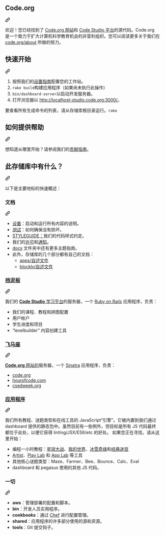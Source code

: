 <div class="Box-sc-g0xbh4-0 QkQOb js-snippet-clipboard-copy-unpositioned" data-hpc="true"><article class="markdown-body entry-content container-lg" itemprop="text"><div class="markdown-heading" dir="auto"><h1 tabindex="-1" class="heading-element" dir="auto" _msttexthash="104377" _msthash="881">Code.org</h1><a id="user-content-codeorg" class="anchor" aria-label="永久链接：Code.org" href="#codeorg" _mstaria-label="348972" _msthash="882"><svg class="octicon octicon-link" viewBox="0 0 16 16" version="1.1" width="16" height="16" aria-hidden="true"><path d="m7.775 3.275 1.25-1.25a3.5 3.5 0 1 1 4.95 4.95l-2.5 2.5a3.5 3.5 0 0 1-4.95 0 .751.751 0 0 1 .018-1.042.751.751 0 0 1 1.042-.018 1.998 1.998 0 0 0 2.83 0l2.5-2.5a2.002 2.002 0 0 0-2.83-2.83l-1.25 1.25a.751.751 0 0 1-1.042-.018.751.751 0 0 1-.018-1.042Zm-4.69 9.64a1.998 1.998 0 0 0 2.83 0l1.25-1.25a.751.751 0 0 1 1.042.018.751.751 0 0 1 .018 1.042l-1.25 1.25a3.5 3.5 0 1 1-4.95-4.95l2.5-2.5a3.5 3.5 0 0 1 4.95 0 .751.751 0 0 1-.018 1.042.751.751 0 0 1-1.042.018 1.998 1.998 0 0 0-2.83 0l-2.5 2.5a1.998 1.998 0 0 0 0 2.83Z"></path></svg></a></div>
<p dir="auto" _msttexthash="1181036779" _msthash="883">欢迎！您已经找到了 <a href="https://code.org/" rel="nofollow" _istranslated="1">Code.org 网站</a>和 <a href="https://studio.code.org/" rel="nofollow" _istranslated="1">Code Studio 平台</a>的源代码。Code.org 是一个致力于扩大计算机科学教育机会的非营利组织。您可以阅读更多关于我们在 <a href="https://code.org/about" rel="nofollow" _istranslated="1">code.org/about</a> 所做的努力。</p>
<div class="markdown-heading" dir="auto"><h2 tabindex="-1" class="heading-element" dir="auto" _msttexthash="11905335" _msthash="884">快速开始</h2><a id="user-content-quick-start" class="anchor" aria-label="永久链接： 快速入门" href="#quick-start" _mstaria-label="446966" _msthash="885"><svg class="octicon octicon-link" viewBox="0 0 16 16" version="1.1" width="16" height="16" aria-hidden="true"><path d="m7.775 3.275 1.25-1.25a3.5 3.5 0 1 1 4.95 4.95l-2.5 2.5a3.5 3.5 0 0 1-4.95 0 .751.751 0 0 1 .018-1.042.751.751 0 0 1 1.042-.018 1.998 1.998 0 0 0 2.83 0l2.5-2.5a2.002 2.002 0 0 0-2.83-2.83l-1.25 1.25a.751.751 0 0 1-1.042-.018.751.751 0 0 1-.018-1.042Zm-4.69 9.64a1.998 1.998 0 0 0 2.83 0l1.25-1.25a.751.751 0 0 1 1.042.018.751.751 0 0 1 .018 1.042l-1.25 1.25a3.5 3.5 0 1 1-4.95-4.95l2.5-2.5a3.5 3.5 0 0 1 4.95 0 .751.751 0 0 1-.018 1.042.751.751 0 0 1-1.042.018 1.998 1.998 0 0 0-2.83 0l-2.5 2.5a1.998 1.998 0 0 0 0 2.83Z"></path></svg></a></div>
<ol dir="auto">
<li _msttexthash="87792367" _msthash="886">按照我们的<a href="/code-dot-org/code-dot-org/blob/staging-next/SETUP.md" _istranslated="1">设置指南</a>配置您的工作站。</li>
<li><code>rake build</code><font _mstmutation="1" _msttexthash="105070485" _msthash="887">构建应用程序（如果尚未执行此操作）</font></li>
<li><code>bin/dashboard-server</code><font _mstmutation="1" _msttexthash="26897585" _msthash="888">以启动开发服务器。</font></li>
<li _msttexthash="28481557" _msthash="889">打开浏览器以 <a href="http://localhost-studio.code.org:3000/" rel="nofollow" _istranslated="1">http://localhost-studio.code.org:3000/</a>。</li>
</ol>
<p dir="auto"><font _mstmutation="1" _msttexthash="162740292" _msthash="890">要查看所有生成命令的列表，请从存储库根目录运行。</font><code>rake</code></p>
<div class="markdown-heading" dir="auto"><h2 tabindex="-1" class="heading-element" dir="auto" _msttexthash="16585010" _msthash="891">如何提供帮助</h2><a id="user-content-how-to-help" class="anchor" aria-label="永久链接：如何提供帮助" href="#how-to-help" _mstaria-label="408486" _msthash="892"><svg class="octicon octicon-link" viewBox="0 0 16 16" version="1.1" width="16" height="16" aria-hidden="true"><path d="m7.775 3.275 1.25-1.25a3.5 3.5 0 1 1 4.95 4.95l-2.5 2.5a3.5 3.5 0 0 1-4.95 0 .751.751 0 0 1 .018-1.042.751.751 0 0 1 1.042-.018 1.998 1.998 0 0 0 2.83 0l2.5-2.5a2.002 2.002 0 0 0-2.83-2.83l-1.25 1.25a.751.751 0 0 1-1.042-.018.751.751 0 0 1-.018-1.042Zm-4.69 9.64a1.998 1.998 0 0 0 2.83 0l1.25-1.25a.751.751 0 0 1 1.042.018.751.751 0 0 1 .018 1.042l-1.25 1.25a3.5 3.5 0 1 1-4.95-4.95l2.5-2.5a3.5 3.5 0 0 1 4.95 0 .751.751 0 0 1-.018 1.042.751.751 0 0 1-1.042.018 1.998 1.998 0 0 0-2.83 0l-2.5 2.5a1.998 1.998 0 0 0 0 2.83Z"></path></svg></a></div>
<p dir="auto" _msttexthash="121418167" _msthash="893">想知道从哪里开始？请参阅我们的<a href="/code-dot-org/code-dot-org/blob/staging-next/CONTRIBUTING.md" _istranslated="1">贡献指南</a>。</p>
<div class="markdown-heading" dir="auto"><h2 tabindex="-1" class="heading-element" dir="auto" _msttexthash="37263590" _msthash="894">此存储库中有什么？</h2><a id="user-content-whats-in-this-repo" class="anchor" aria-label="永久链接：这个仓库里有什么？" href="#whats-in-this-repo" _mstaria-label="705913" _msthash="895"><svg class="octicon octicon-link" viewBox="0 0 16 16" version="1.1" width="16" height="16" aria-hidden="true"><path d="m7.775 3.275 1.25-1.25a3.5 3.5 0 1 1 4.95 4.95l-2.5 2.5a3.5 3.5 0 0 1-4.95 0 .751.751 0 0 1 .018-1.042.751.751 0 0 1 1.042-.018 1.998 1.998 0 0 0 2.83 0l2.5-2.5a2.002 2.002 0 0 0-2.83-2.83l-1.25 1.25a.751.751 0 0 1-1.042-.018.751.751 0 0 1-.018-1.042Zm-4.69 9.64a1.998 1.998 0 0 0 2.83 0l1.25-1.25a.751.751 0 0 1 1.042.018.751.751 0 0 1 .018 1.042l-1.25 1.25a3.5 3.5 0 1 1-4.95-4.95l2.5-2.5a3.5 3.5 0 0 1 4.95 0 .751.751 0 0 1-.018 1.042.751.751 0 0 1-1.042.018 1.998 1.998 0 0 0-2.83 0l-2.5 2.5a1.998 1.998 0 0 0 0 2.83Z"></path></svg></a></div>
<p dir="auto" _msttexthash="71302647" _msthash="896">以下是主要地标的快速概述：</p>
<div class="markdown-heading" dir="auto"><h3 tabindex="-1" class="heading-element" dir="auto" _msttexthash="5144373" _msthash="897">文档</h3><a id="user-content-documentation" class="anchor" aria-label="永久链接： 文档" href="#documentation" _mstaria-label="559767" _msthash="898"><svg class="octicon octicon-link" viewBox="0 0 16 16" version="1.1" width="16" height="16" aria-hidden="true"><path d="m7.775 3.275 1.25-1.25a3.5 3.5 0 1 1 4.95 4.95l-2.5 2.5a3.5 3.5 0 0 1-4.95 0 .751.751 0 0 1 .018-1.042.751.751 0 0 1 1.042-.018 1.998 1.998 0 0 0 2.83 0l2.5-2.5a2.002 2.002 0 0 0-2.83-2.83l-1.25 1.25a.751.751 0 0 1-1.042-.018.751.751 0 0 1-.018-1.042Zm-4.69 9.64a1.998 1.998 0 0 0 2.83 0l1.25-1.25a.751.751 0 0 1 1.042.018.751.751 0 0 1 .018 1.042l-1.25 1.25a3.5 3.5 0 1 1-4.95-4.95l2.5-2.5a3.5 3.5 0 0 1 4.95 0 .751.751 0 0 1-.018 1.042.751.751 0 0 1-1.042.018 1.998 1.998 0 0 0-2.83 0l-2.5 2.5a1.998 1.998 0 0 0 0 2.83Z"></path></svg></a></div>
<ul dir="auto">
<li _msttexthash="84019403" _msthash="899"><a href="/code-dot-org/code-dot-org/blob/staging-next/SETUP.md" _istranslated="1">设置</a>：启动和运行所有内容的说明。</li>
<li _msttexthash="51368967" _msthash="900"><a href="/code-dot-org/code-dot-org/blob/staging-next/TESTING.md" _istranslated="1">测试</a>：如何确保没有损坏。</li>
<li _msttexthash="85944794" _msthash="901"><a href="/code-dot-org/code-dot-org/blob/staging-next/STYLEGUIDE.md" _istranslated="1">STYLEGUIDE：</a>我们的代码样式约定。</li>
<li _msttexthash="33251582" _msthash="902">我们的<a href="/code-dot-org/code-dot-org/blob/staging-next/LICENSE" _istranslated="1">许可</a>和<a href="/code-dot-org/code-dot-org/blob/staging-next/NOTICE" _istranslated="1">通知</a>。</li>
<li _msttexthash="70049733" _msthash="903"><a href="/code-dot-org/code-dot-org/blob/staging-next/docs" _istranslated="1">docs</a> 文件夹中还有更多主题指南。</li>
<li><font _mstmutation="1" _msttexthash="123906445" _msthash="904">此外，存储库的几个部分都有自己的文档：</font><ul dir="auto">
<li><a href="/code-dot-org/code-dot-org/blob/staging-next/apps/README.md" _msttexthash="20142902" _msthash="905">apps/自述文件</a></li>
<li><a href="https://github.com/code-dot-org/blockly/blob/master/README.md" _msttexthash="24730940" _msthash="906">blockly/自述文件</a></li>
</ul>
</li>
</ul>
<div class="markdown-heading" dir="auto"><h3 tabindex="-1" class="heading-element" dir="auto"><a href="/code-dot-org/code-dot-org/blob/staging-next/dashboard" _msttexthash="8308430" _msthash="907">挡泥板</a></h3><a id="user-content-dashboard" class="anchor" aria-label="永久链接：dashboard" href="#dashboard" _mstaria-label="402519" _msthash="908"><svg class="octicon octicon-link" viewBox="0 0 16 16" version="1.1" width="16" height="16" aria-hidden="true"><path d="m7.775 3.275 1.25-1.25a3.5 3.5 0 1 1 4.95 4.95l-2.5 2.5a3.5 3.5 0 0 1-4.95 0 .751.751 0 0 1 .018-1.042.751.751 0 0 1 1.042-.018 1.998 1.998 0 0 0 2.83 0l2.5-2.5a2.002 2.002 0 0 0-2.83-2.83l-1.25 1.25a.751.751 0 0 1-1.042-.018.751.751 0 0 1-.018-1.042Zm-4.69 9.64a1.998 1.998 0 0 0 2.83 0l1.25-1.25a.751.751 0 0 1 1.042.018.751.751 0 0 1 .018 1.042l-1.25 1.25a3.5 3.5 0 1 1-4.95-4.95l2.5-2.5a3.5 3.5 0 0 1 4.95 0 .751.751 0 0 1-.018 1.042.751.751 0 0 1-1.042.018 1.998 1.998 0 0 0-2.83 0l-2.5 2.5a1.998 1.998 0 0 0 0 2.83Z"></path></svg></a></div>
<p dir="auto" _msttexthash="292900400" _msthash="909">我们的 <a href="https://studio.code.org/" rel="nofollow" _istranslated="1"><strong _istranslated="1">Code Studio</strong> 学习平台</a>的服务器，一个 <a href="http://rubyonrails.org/" rel="nofollow" _istranslated="1">Ruby on Rails</a> 应用程序，负责：</p>
<ul dir="auto">
<li _msttexthash="60224957" _msthash="910">我们的课程、教程和拼图配置</li>
<li _msttexthash="11430094" _msthash="911">用户帐户</li>
<li _msttexthash="27035723" _msthash="912">学生进度和项目</li>
<li _msttexthash="44254314" _msthash="913">“levelbuilder” 内容创建工具</li>
</ul>
<div class="markdown-heading" dir="auto"><h3 tabindex="-1" class="heading-element" dir="auto"><a href="/code-dot-org/code-dot-org/blob/staging-next/pegasus" _msttexthash="10507549" _msthash="914">飞马座</a></h3><a id="user-content-pegasus" class="anchor" aria-label="永久链接： pegasus" href="#pegasus" _mstaria-label="344994" _msthash="915"><svg class="octicon octicon-link" viewBox="0 0 16 16" version="1.1" width="16" height="16" aria-hidden="true"><path d="m7.775 3.275 1.25-1.25a3.5 3.5 0 1 1 4.95 4.95l-2.5 2.5a3.5 3.5 0 0 1-4.95 0 .751.751 0 0 1 .018-1.042.751.751 0 0 1 1.042-.018 1.998 1.998 0 0 0 2.83 0l2.5-2.5a2.002 2.002 0 0 0-2.83-2.83l-1.25 1.25a.751.751 0 0 1-1.042-.018.751.751 0 0 1-.018-1.042Zm-4.69 9.64a1.998 1.998 0 0 0 2.83 0l1.25-1.25a.751.751 0 0 1 1.042.018.751.751 0 0 1 .018 1.042l-1.25 1.25a3.5 3.5 0 1 1-4.95-4.95l2.5-2.5a3.5 3.5 0 0 1 4.95 0 .751.751 0 0 1-.018 1.042.751.751 0 0 1-1.042.018 1.998 1.998 0 0 0-2.83 0l-2.5 2.5a1.998 1.998 0 0 0 0 2.83Z"></path></svg></a></div>
<p dir="auto" _msttexthash="209220843" _msthash="916"><a href="https://code.org/" rel="nofollow" _istranslated="1"><strong _istranslated="1">Code.org</strong> 网站的</a>服务器，一个 <a href="http://www.sinatrarb.com/" rel="nofollow" _istranslated="1">Sinatra</a> 应用程序，负责：</p>
<ul dir="auto">
<li><a href="https://code.org" rel="nofollow" _msttexthash="107289" _msthash="917">code.org</a></li>
<li><a href="https://hourofcode.com" rel="nofollow" _msttexthash="247832" _msthash="918">hourofcode.com</a></li>
<li><a href="https://csedweek.org" rel="nofollow" _msttexthash="196456" _msthash="919">csedweek.org</a></li>
</ul>
<div class="markdown-heading" dir="auto"><h3 tabindex="-1" class="heading-element" dir="auto"><a href="/code-dot-org/code-dot-org/blob/staging-next/apps" _msttexthash="12124801" _msthash="920">应用程序</a></h3><a id="user-content-apps" class="anchor" aria-label="永久链接：应用" href="#apps" _mstaria-label="251914" _msthash="921"><svg class="octicon octicon-link" viewBox="0 0 16 16" version="1.1" width="16" height="16" aria-hidden="true"><path d="m7.775 3.275 1.25-1.25a3.5 3.5 0 1 1 4.95 4.95l-2.5 2.5a3.5 3.5 0 0 1-4.95 0 .751.751 0 0 1 .018-1.042.751.751 0 0 1 1.042-.018 1.998 1.998 0 0 0 2.83 0l2.5-2.5a2.002 2.002 0 0 0-2.83-2.83l-1.25 1.25a.751.751 0 0 1-1.042-.018.751.751 0 0 1-.018-1.042Zm-4.69 9.64a1.998 1.998 0 0 0 2.83 0l1.25-1.25a.751.751 0 0 1 1.042.018.751.751 0 0 1 .018 1.042l-1.25 1.25a3.5 3.5 0 1 1-4.95-4.95l2.5-2.5a3.5 3.5 0 0 1 4.95 0 .751.751 0 0 1-.018 1.042.751.751 0 0 1-1.042.018 1.998 1.998 0 0 0-2.83 0l-2.5 2.5a1.998 1.998 0 0 0 0 2.83Z"></path></svg></a></div>
<p dir="auto" _msttexthash="2278043313" _msthash="922">我们所有教程、谜题类型和在线工具的 JavaScript“引擎”。它被内置到我们通过 dashboard 提供的静态包中。虽然目前有一些例外，但目标是所有 JS 代码最终都位于此处，以便它获得 linting/JSX/ES6/etc 的好处。
如果您正在寻找，请从这里开始：</p>
<ul dir="auto">
<li _msttexthash="189470398" _msthash="923">编程一小时教程：<a href="https://code.org/starwars" rel="nofollow" _istranslated="1">星球大战</a>、<a href="https://code.org/api/hour/begin/mc" rel="nofollow" _istranslated="1">我的世界</a>、<a href="https://studio.code.org/s/frozen" rel="nofollow" _istranslated="1">冰雪奇缘</a>和<a href="http://studio.code.org/hoc/1" rel="nofollow" _istranslated="1">经典迷宫</a></li>
<li _msttexthash="37077456" _msthash="924"><a href="https://studio.code.org/projects/artist" rel="nofollow" _istranslated="1">Artist</a>、<a href="https://studio.code.org/projects/playlab" rel="nofollow" _istranslated="1">Play Lab</a> 和 <a href="https://code.org/educate/applab" rel="nofollow" _istranslated="1">App Lab</a> 等工具</li>
<li _msttexthash="70207631" _msthash="925">其他核心谜题类型：Maze、Farmer、Bee、Bounce、Calc、Eval</li>
<li _msttexthash="72103408" _msthash="926">dashboard 和 pegasus 使用的其他 JS 代码。</li>
</ul>
<div class="markdown-heading" dir="auto"><h3 tabindex="-1" class="heading-element" dir="auto" _msttexthash="4000984" _msthash="927">一切</h3><a id="user-content-everything-else" class="anchor" aria-label="永久链接：其他所有内容" href="#everything-else" _mstaria-label="602290" _msthash="928"><svg class="octicon octicon-link" viewBox="0 0 16 16" version="1.1" width="16" height="16" aria-hidden="true"><path d="m7.775 3.275 1.25-1.25a3.5 3.5 0 1 1 4.95 4.95l-2.5 2.5a3.5 3.5 0 0 1-4.95 0 .751.751 0 0 1 .018-1.042.751.751 0 0 1 1.042-.018 1.998 1.998 0 0 0 2.83 0l2.5-2.5a2.002 2.002 0 0 0-2.83-2.83l-1.25 1.25a.751.751 0 0 1-1.042-.018.751.751 0 0 1-.018-1.042Zm-4.69 9.64a1.998 1.998 0 0 0 2.83 0l1.25-1.25a.751.751 0 0 1 1.042.018.751.751 0 0 1 .018 1.042l-1.25 1.25a3.5 3.5 0 1 1-4.95-4.95l2.5-2.5a3.5 3.5 0 0 1 4.95 0 .751.751 0 0 1-.018 1.042.751.751 0 0 1-1.042.018 1.998 1.998 0 0 0-2.83 0l-2.5 2.5a1.998 1.998 0 0 0 0 2.83Z"></path></svg></a></div>
<ul dir="auto">
<li _msttexthash="74203987" _msthash="929"><strong _istranslated="1">aws</strong>：管理部署的配置和脚本。</li>
<li _msttexthash="49099947" _msthash="930"><strong _istranslated="1">bin</strong>：开发人员实用程序。</li>
<li _msttexthash="102155443" _msthash="931"><strong _istranslated="1">cookbooks</strong>：通过 <a href="https://www.chef.io/" rel="nofollow" _istranslated="1">Chef</a> 进行配置管理。</li>
<li _msttexthash="142309167" _msthash="932"><strong _istranslated="1">shared</strong>：应用程序的许多部分使用的源和资源。</li>
<li _msttexthash="37945635" _msthash="933"><strong _istranslated="1">tools</strong>：Git 提交钩子。</li>
</ul>
</article></div>
